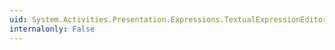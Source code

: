 ```yaml
---
uid: System.Activities.Presentation.Expressions.TextualExpressionEditor.OnQuickInfoCommandExecute(System.Windows.Input.ExecutedRoutedEventArgs)
internalonly: False
---
```

